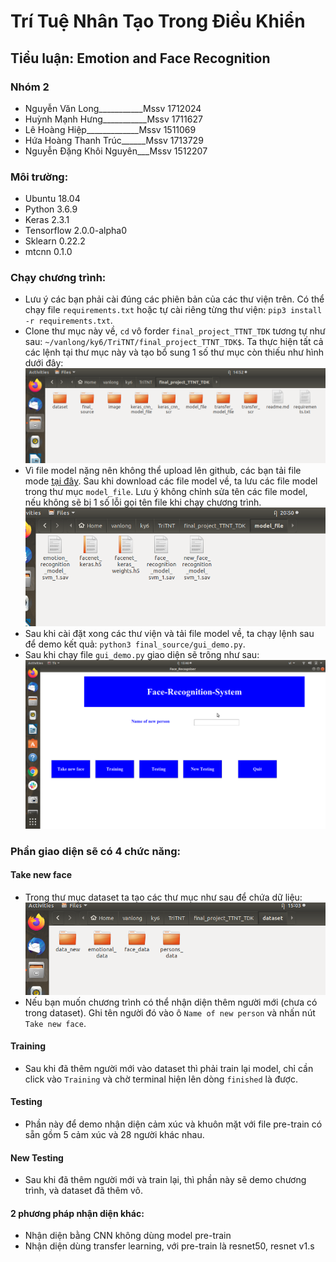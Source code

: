 # Trí Tuệ Nhân Tạo Trong Điều Khiển
## Tiểu luận: Emotion and Face Recognition
### Nhóm 2
- Nguyễn Văn Long___________Mssv 1712024
- Huỳnh Mạnh Hưng___________Mssv 1711627 
- Lê Hoàng Hiệp_____________Mssv 1511069
- Hứa Hoàng Thanh Trúc______Mssv 1713729
- Nguyễn Đặng Khôi Nguyên___Mssv 1512207

### Môi trường:
- Ubuntu 18.04
- Python 3.6.9
- Keras 2.3.1
- Tensorflow 2.0.0-alpha0
- Sklearn 0.22.2
- mtcnn 0.1.0

### Chạy chương trình:
- Lưu ý các bạn phải cài đúng các phiên bản của các thư viện trên. Có thể chạy file `requirements.txt` hoặc tự cài riêng từng thư viện: `pip3 install -r requirements.txt`.
- Clone thư mục này về, `cd` vô forder `final_project_TTNT_TDK` tương tự như sau: `~/vanlong/ky6/TriTNT/final_project_TTNT_TDK$`. Ta thực hiện tất cả các lệnh tại thư mục này và tạo bổ sung 1 số thư mục còn thiếu như hình dưới đây:
![](./image/main_forder.png)
- Vì file model nặng nên không thể upload lên github, các bạn tải file mode [tại đây](https://drive.google.com/drive/folders/1sxYaEGKeChUC4NlozsdAQZT09vQYId8f?usp=sharing). Sau khi download các file model về, ta lưu các file model trong thư mục `model_file`. Lưu ý không chỉnh sửa tên các file model, nếu không sẽ bị 1 số lỗi gọi tên file khi chạy chương trình.
![scr](./image/model_file_img.png)
- Sau khi cài đặt xong các thư viện và tải file model về, ta chạy lệnh sau để demo kết quả:
`python3 final_source/gui_demo.py`.
- Sau khi chạy file `gui_demo.py` giao diện sẽ trông như sau: 
![](./image/main_gui.png)
### Phần giao diện sẽ có 4 chức năng:
#### **Take new face**
- Trong thư mục dataset ta tạo các thư mục như sau để chứa dữ liệu:
![](./image/data_set.png)
- Nếu bạn muốn chương trình có thể nhận diện thêm người mới (chưa có trong dataset). Ghi tên người đó vào ô `Name of new person` và nhấn nút `Take new face`.
#### **Training**
- Sau khi đã thêm người mới vào dataset thì phải train lại model, chỉ cần click vào `Training` và chờ terminal hiện lên dòng `finished` là được.
#### **Testing**
- Phần này để demo nhận diện cảm xúc và khuôn mặt với file pre-train có sẵn gồm 5 cảm xúc và 28 người khác nhau.
#### **New Testing** 
- Sau khi đã thêm người mới và train lại, thì phần này sẽ demo chương trình, và dataset đã thêm vô.
#### 2 phương pháp nhận diện khác:
- Nhận diện bằng CNN không dùng model pre-train
- Nhận diện dùng transfer learning, với pre-train là resnet50, resnet v1.s